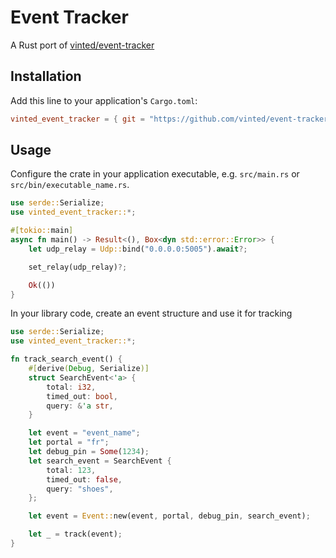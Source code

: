 # Event Tracker

A Rust port of [vinted/event-tracker](https://github.com/vinted/event-tracker)

## Installation

Add this line to your application's `Cargo.toml`:

```toml
vinted_event_tracker = { git = "https://github.com/vinted/event-tracker-rs" }
```

## Usage

Configure the crate in your application executable, e.g. `src/main.rs` or `src/bin/executable_name.rs`.

```rust
use serde::Serialize;
use vinted_event_tracker::*;

#[tokio::main]
async fn main() -> Result<(), Box<dyn std::error::Error>> {
    let udp_relay = Udp::bind("0.0.0.0:5005").await?;

    set_relay(udp_relay)?;

    Ok(())
}
```

In your library code, create an event structure and use it for tracking

```rust
use serde::Serialize;
use vinted_event_tracker::*;

fn track_search_event() {
    #[derive(Debug, Serialize)]
    struct SearchEvent<'a> {
        total: i32,
        timed_out: bool,
        query: &'a str,
    }

    let event = "event_name";
    let portal = "fr";
    let debug_pin = Some(1234);
    let search_event = SearchEvent {
        total: 123,
        timed_out: false,
        query: "shoes",
    };

    let event = Event::new(event, portal, debug_pin, search_event);

    let _ = track(event);
}
```
